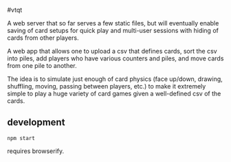 #vtqt

A web server that so far serves a few static files, but will eventually enable saving of card setups for quick play and multi-user sessions with hiding of cards from other players.

A web app that allows one to upload a csv that defines cards, sort the csv into piles, add players who have various counters and piles, and move cards from one pile to another.

The idea is to simulate just enough of card physics (face up/down, drawing, shuffling, moving, passing between players, etc.) to make it extremely simple to play a huge variety of card games given a well-defined csv of the cards.

## development
`npm start`

requires browserify.
